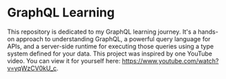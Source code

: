 # GraphQL Learning

This repository is dedicated to my GraphQL learning journey. It's a hands-on approach to understanding GraphQL, a powerful query language for APIs, and a server-side runtime for executing those queries using a type system defined for your data. This project was inspired by one YouTube video. You can view it for yourself here: https://www.youtube.com/watch?v=yqWzCV0kU_c.
